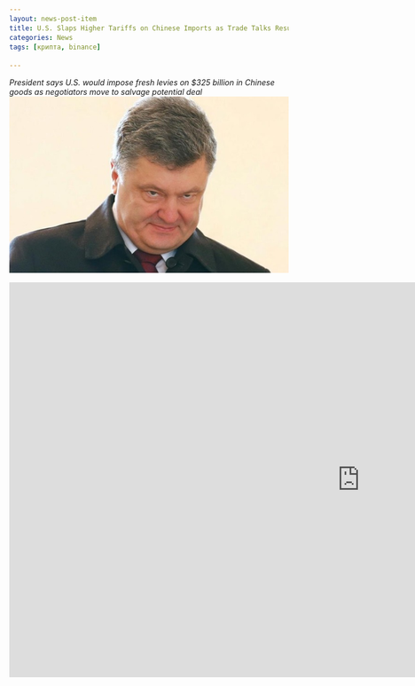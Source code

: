```yaml
---
layout: news-post-item
title: U.S. Slaps Higher Tariffs on Chinese Imports as Trade Talks Resume лол
categories: News
tags: [крипта, binance]

---
```

*President says U.S. would impose fresh levies on $325 billion in Chinese goods as negotiators move to salvage potential deal*
![My helpful screenshot](/assets/15515254754712.jpg)



<div class="video mar">
<iframe width="1263" height="712" src="https://www.youtube.com/embed/ZD6ZP94D_v4" frameborder="0" allow="accelerometer; autoplay; encrypted-media; gyroscope; picture-in-picture" allowfullscreen></iframe>
</div>


